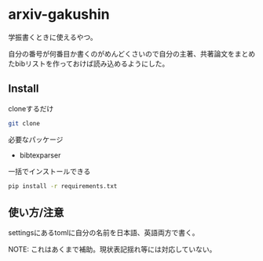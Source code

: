 # arxiv-gakushin

学振書くときに使えるやつ。

自分の番号が何番目か書くのがめんどくさいので自分の主著、共著論文をまとめたbibリストを作っておけば読み込めるようにした。

## Install

cloneするだけ

```bash
git clone 
```

必要なパッケージ

- bibtexparser

一括でインストールできる

```bash
pip install -r requirements.txt
```

## 使い方/注意

settingsにあるtomlに自分の名前を日本語、英語両方で書く。

NOTE: これはあくまで補助。現状表記揺れ等には対応していない。